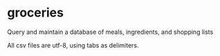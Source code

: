# groceries
Query and maintain a database of meals, ingredients, and shopping lists

All csv files are utf-8, using tabs as delimiters.

